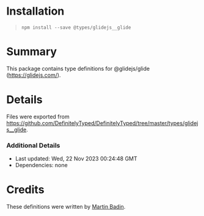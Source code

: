 # Installation
> `npm install --save @types/glidejs__glide`

# Summary
This package contains type definitions for @glidejs/glide (https://glidejs.com/).

# Details
Files were exported from https://github.com/DefinitelyTyped/DefinitelyTyped/tree/master/types/glidejs__glide.

### Additional Details
 * Last updated: Wed, 22 Nov 2023 00:24:48 GMT
 * Dependencies: none

# Credits
These definitions were written by [Martin Badin](https://github.com/martin-badin).
